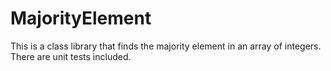 # MajorityElement

This is a class library that finds the majority element in an array of integers.  There are unit tests included.
